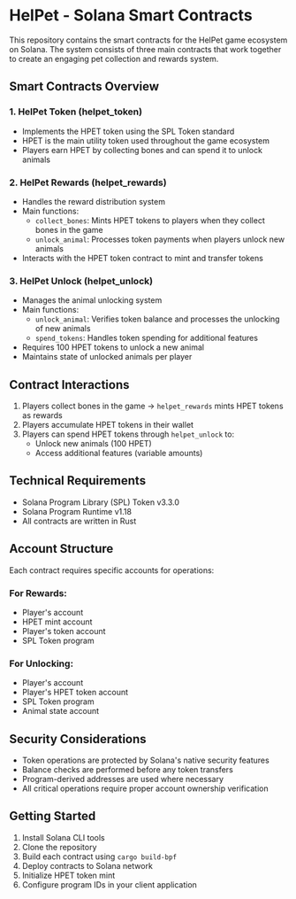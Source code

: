 # HelPet - Solana Smart Contracts

This repository contains the smart contracts for the HelPet game ecosystem on Solana. The system consists of three main contracts that work together to create an engaging pet collection and rewards system.

## Smart Contracts Overview

### 1. HelPet Token (helpet_token)
- Implements the HPET token using the SPL Token standard
- HPET is the main utility token used throughout the game ecosystem
- Players earn HPET by collecting bones and can spend it to unlock animals

### 2. HelPet Rewards (helpet_rewards) 
- Handles the reward distribution system
- Main functions:
  - `collect_bones`: Mints HPET tokens to players when they collect bones in the game
  - `unlock_animal`: Processes token payments when players unlock new animals
- Interacts with the HPET token contract to mint and transfer tokens

### 3. HelPet Unlock (helpet_unlock)
- Manages the animal unlocking system
- Main functions:
  - `unlock_animal`: Verifies token balance and processes the unlocking of new animals
  - `spend_tokens`: Handles token spending for additional features
- Requires 100 HPET tokens to unlock a new animal
- Maintains state of unlocked animals per player

## Contract Interactions

1. Players collect bones in the game → `helpet_rewards` mints HPET tokens as rewards
2. Players accumulate HPET tokens in their wallet
3. Players can spend HPET tokens through `helpet_unlock` to:
   - Unlock new animals (100 HPET)
   - Access additional features (variable amounts)

## Technical Requirements

- Solana Program Library (SPL) Token v3.3.0
- Solana Program Runtime v1.18
- All contracts are written in Rust

## Account Structure

Each contract requires specific accounts for operations:

### For Rewards:
- Player's account
- HPET mint account
- Player's token account
- SPL Token program

### For Unlocking:
- Player's account
- Player's HPET token account
- SPL Token program
- Animal state account

## Security Considerations

- Token operations are protected by Solana's native security features
- Balance checks are performed before any token transfers
- Program-derived addresses are used where necessary
- All critical operations require proper account ownership verification

## Getting Started

1. Install Solana CLI tools
2. Clone the repository
3. Build each contract using `cargo build-bpf`
4. Deploy contracts to Solana network
5. Initialize HPET token mint
6. Configure program IDs in your client application
